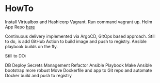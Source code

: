 # HowTo

Install Virtualbox and Hashicorp Vagrant. 
Run command vagrant up. 
Helm App Repo [here](https://github.com/CodyKurtz/argocd_demo/tree/master)

Continuous delivery implemented via ArgoCD, GitOps based approach. Still to do, is add GitHub Action to build image and push to registry. Ansible playbook builds on the fly. 

Still to DO:

DB Deploy
Secrets Management
Refactor Ansible Playbook
Make Ansible bootstrap more robust
Move Dockerfile and app to Git repo and automate Docker build and push to registry